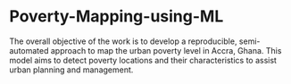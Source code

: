 # Poverty-Mapping-using-ML
The overall objective of the work is to develop a reproducible, semi-automated approach to map the urban poverty level in Accra, Ghana. This model aims to detect poverty locations and their characteristics to assist urban planning and management. 
